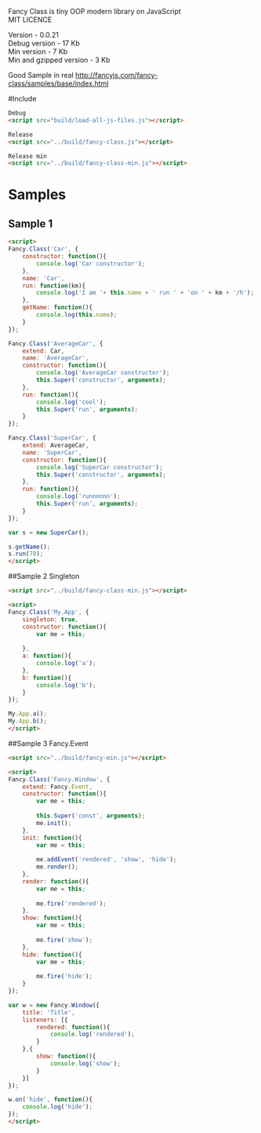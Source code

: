 Fancy Class is tiny OOP modern library on JavaScript  
MIT LICENCE  
  
Version - 0.0.21  
Debug version - 17 Kb  
Min version - 7 Kb  
Min and gzipped version - 3 Kb  

Good Sample in real http://fancyjs.com/fancy-class/samples/base/index.html  

#Include
``` html
Debug
<script src="build/load-all-js-files.js"></script>
```
``` html
Release
<script src="../build/fancy-class.js"></script>
```
``` html
Release min
<script src="../build/fancy-class-min.js"></script>
```




# Samples
## Sample 1
``` html
<script>
Fancy.Class('Car', {
	constructor: function(){
		console.log('Car constructor');
	},
	name: 'Car',
	run: function(km){
		console.log('I am '+ this.name + ' run ' + 'on ' + km + '/h');
	},
	getName: function(){
		console.log(this.name);
	}
});

Fancy.Class('AverageCar', {
	extend: Car,
	name: 'AverageCar',
	constructor: function(){
		console.log('AverageCar constructor');
		this.Super('constructor', arguments);
	},
	run: function(){
		console.log('cool');
		this.Super('run', arguments);
	}
});

Fancy.Class('SuperCar', {
	extend: AverageCar,
	name: 'SuperCar',
	constructor: function(){
		console.log('SuperCar constructor');
		this.Super('constructor', arguments);
	},
	run: function(){
		console.log('runnnnnn');
		this.Super('run', arguments);
	}
});

var s = new SuperCar();

s.getName();
s.run(70);
</script>
```

##Sample 2
Singleton
```html
<script src="../build/fancy-class-min.js"></script>

<script>
Fancy.Class('My.App', {
	singleton: true,
	constructor: function(){
		var me = this;
		
	},
	a: function(){
		console.log('a');
	},
	b: function(){
		console.log('b');
	}
});

My.App.a();
My.App.b();
</script>
```

##Sample 3
Fancy.Event  
```html
<script src="../build/fancy-min.js"></script>

<script>
Fancy.Class('Fancy.Window', {
	extend: Fancy.Event,
	constructor: function(){
		var me = this;
		
		this.Super('const', arguments);
		me.init();
	},
	init: function(){
		var me = this;
		
		me.addEvent('rendered', 'show', 'hide');
		me.render();
	},
	render: function(){
		var me = this;
		
		me.fire('rendered');
	},
	show: function(){
		var me = this;
		
		me.fire('show');
	},
	hide: function(){
		var me = this;
		
		me.fire('hide');
	}
});

var w = new Fancy.Window({
	title: 'Title',
	listeners: [{
		rendered: function(){
			console.log('rendered');
		}
	},{
		show: function(){
			console.log('show');
		}
	}]
});

w.on('hide', function(){
	console.log('hide');
});
</script>
```

